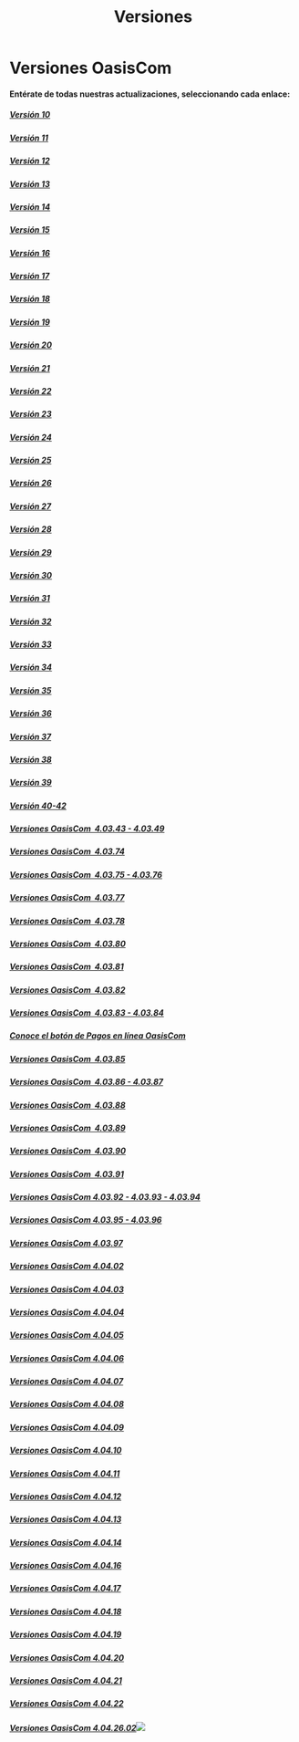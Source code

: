﻿---
layout: default
title: Versiones
permalink: /Desarrollo/Versiones/
editable: si
---

# Versiones OasisCom
#### Entérate de todas nuestras actualizaciones, seleccionando cada enlace:

##### [Versión 10](http://us12.campaign-archive2.com/?u=0fa6cc7f95527a2cb26f4165f&id=57e137d4f9) 
##### [Versión 11](http://oasis.us12.list-manage2.com/track/click?u=0fa6cc7f95527a2cb26f4165f&id=a81fcdcbaa&e=931abdac80)
##### [Versión 12](http://mailchi.mp/62e6cb39366a/bsb9ugmdsp-1038205)
##### [Versión 13](http://mailchi.mp/2f4243315aaa/versin-04_03_13-oasiscom-prueba01-1206969)
##### [Versión 14](http://mailchi.mp/cc1e4473d3c2/nueva-versin-oasiscom-40314-enterate-de-nuestra-actualizacin)
##### [Versión 15](http://oasis.us12.list-manage1.com/track/click?u=0fa6cc7f95527a2cb26f4165f&id=19889cb66a&e=931abdac80)
##### [Versión 16](http://mailchi.mp/oasis/nueva-versin-oasiscom-40314-enterate-de-nuestra-actualizacin-1265725)
##### [Versión 17](http://mailchi.mp/oasis/versin-oasiscom-40317-prueba03-todos-los-links-1284945)
##### [Versión 18](http://mailchi.mp/oasis/versin-oasiscom-40317-prueba03-todos-los-links-1303041)
##### [Versión 19](http://mailchi.mp/65c69eefe74f/versin-oasiscom-40317-prueba03-todos-los-links-1318077)
##### [Versión 20](http://mailchi.mp/65c69eefe74f/versin-oasiscom-40317-prueba03-todos-los-links-1318077)
##### [Versión 21](http://mailchi.mp/c76eef6e1369/versin-oasiscom-40317-prueba03-todos-los-links-1318081)
##### [Versión 22](http://mailchi.mp/5a1bfb9c57e8/version-oasiscom-22)
##### [Versión 23](http://mailchi.mp/7cf713553396/version-oasiscom-1318141)
##### [Versión 24](http://mailchi.mp/9faeedc3e99e/version-oasiscom-1318173)
##### [Versión 25](http://mailchi.mp/06c5ff4d0619/version-oasiscom-1318221)
##### [Versión 26](http://mailchi.mp/0c78f995a023/version-oasiscom-1318229)
##### [Versión 27](http://mailchi.mp/2317edd9a82b/version-oasiscom-1318241)
##### [Versión 28](http://mailchi.mp/8846d360550a/version-oasiscom-1318341)
##### [Versión 29](http://mailchi.mp/8d2a91bc617c/version-oasiscom-1318329)
##### [Versión 30](http://mailchi.mp/74242c685ce9/version-oasiscom-1318377)
##### [Versión 31](https://mailchi.mp/d6cbb72596bd/version-oasiscom-1318389)
##### [Versión 32](https://mailchi.mp/9e895bbbe095/version-oasiscom-1318461)
##### [Versión 33](https://mailchi.mp/acf4b767a029/version-oasiscom-1586533)
##### [Versión 34](https://mailchi.mp/b9b2148c2e12/version-oasiscom-1587129)
##### [Versión 35](https://mailchi.mp/d505df8fbfec/version-oasiscom-1609225)
##### [Versión 36](https://mailchi.mp/b61c6ef067da/version-oasiscom-1626089)
##### [Versión 37](https://mailchi.mp/a1b5f24ac963/version-oasiscom-1669573)
##### [Versión 38](https://mailchi.mp/c8d42e6f2780/version-oasiscom-1675781)
##### [Versión 39](https://mailchi.mp/ca6384fc7db9/version-oasiscom-1691481)
##### [Versión 40-42](https://mailchi.mp/97bb23e7a41b/version-oasiscom-1709773)
##### [Versiones OasisCom  4.03.43 - 4.03.49](https://mailchi.mp/f41a0ac2c7e8/version-oasiscom-1765001) 
##### [Versiones OasisCom  4.03.74](https://mailchi.mp/ddf71371c34d/plan-empower-versin-400374-oasiscom-265351) 
##### [Versiones OasisCom  4.03.75 - 4.03.76](https://mailchi.mp/8453eb5a138a/plan-empower-versin-400375-400376-oasiscom?e=7ad3ec53b5)
##### [Versiones OasisCom  4.03.77](https://mailchi.mp/d27b0150f9e9/plan-empower-versin-400377-oasiscom-278867)
##### [Versiones OasisCom  4.03.78](https://mailchi.mp/18e86aab3632/plan-empower-versin-400378-oasiscom) 
##### [Versiones OasisCom  4.03.80](https://mailchi.mp/6f0ab400b3c1/plan-empower-versin-400378-oasiscom-307575)
##### [Versiones OasisCom  4.03.81](https://mailchi.mp/7d383690d844/plan-empower-versin-400378-oasiscom-308775)
##### [Versiones OasisCom  4.03.82](https://mailchi.mp/35ab6214ac6b/plan-empower-versin-400378-oasiscom-321231)
##### [Versiones OasisCom  4.03.83 - 4.03.84](https://mailchi.mp/04e3c97338a3/plan-empower-versin-400378-oasiscom-331671)
##### [Conoce el botón de Pagos en línea OasisCom](https://mailchi.mp/ae6000c26bad/en-oasiscom-pensamos-en-t-botn-de-pagos-en-lnea-338823)
##### [Versiones OasisCom  4.03.85](https://mailchi.mp/1d6da5e4664a/plan-empower-versin-400378-oasiscom-342331)
##### [Versiones OasisCom  4.03.86 - 4.03.87](https://mailchi.mp/37a317cb8675/plan-empower-versin-400378-oasiscom-357167)
##### [Versiones OasisCom  4.03.88](https://mailchi.mp/eb653401b634/plan-empower-versin-400378-oasiscom-359471)
##### [Versiones OasisCom  4.03.89](https://mailchi.mp/9f300201f91d/plan-empower-versin-400378-oasiscom-367123)
##### [Versiones OasisCom  4.03.90](https://mailchi.mp/bad9033b3456/plan-empower-versin-400378-oasiscom-377547)
##### [Versiones OasisCom  4.03.91](https://mailchi.mp/7527ab20d90d/plan-empower-versin-400391)
##### [Versiones OasisCom 4.03.92 - 4.03.93 - 4.03.94](https://mailchi.mp/6d08f0d05e22/plan-empower-versin-404771)
##### [Versiones OasisCom 4.03.95 - 4.03.96](https://mailchi.mp/354e432915b5/plan-empower-versin-410747)
##### [Versiones OasisCom 4.03.97](https://mailchi.mp/ff8b7b449af5/plan-empower-versin-416839)
##### [Versiones OasisCom 4.04.02](https://mailchi.mp/e0c7962b171e/plan-empower-versin-40402)
##### [Versiones OasisCom 4.04.03](https://mailchi.mp/c714012d57e1/versin-40403)
##### [Versiones OasisCom 4.04.04](https://mailchi.mp/0e198e1c108d/versin-441595)
##### [Versiones OasisCom 4.04.05](https://mailchi.mp/4e4291b2e8a9/plan-empower-versin-400378-oasiscom-471211)
##### [Versiones OasisCom 4.04.06](https://mailchi.mp/60fac2999f3c/plan-empower-versin-400378-oasiscom-472439)
##### [Versiones OasisCom 4.04.07](https://mailchi.mp/9627da543775/plan-empower-versin-400378-oasiscom-472447)
##### [Versiones OasisCom 4.04.08](https://mailchi.mp/0063ea8ccc2b/plan-empower-versin-400378-oasiscom-472939)
##### [Versiones OasisCom 4.04.09](https://mailchi.mp/8b4ec2f8c7cc/versin-464979)
##### [Versiones OasisCom 4.04.10](https://mailchi.mp/7e33a26dcbea/versin-3079491)
##### [Versiones OasisCom 4.04.11](https://mailchi.mp/69fd34f3627d/versin-3080355)
##### [Versiones OasisCom 4.04.12](https://mailchi.mp/35046d24d2b0/versin-3080367)
##### [Versiones OasisCom 4.04.13](https://mailchi.mp/6e86b7cfbcdd/versin-3080983)
##### [Versiones OasisCom 4.04.14](https://mailchi.mp/b027c74172e4/versin-3946487)
##### [Versiones OasisCom 4.04.16](https://mailchi.mp/c2d3d365c3ec/versin-3947795)
##### [Versiones OasisCom 4.04.17](https://mailchi.mp/8c409b50b66e/versin-3954555)
##### [Versiones OasisCom 4.04.18](https://mailchi.mp/881c0777c5dd/versin-3958135)
##### [Versiones OasisCom 4.04.19](https://mailchi.mp/5679e28b1111/versin-3960835)
##### [Versiones OasisCom 4.04.20](https://mailchi.mp/d22fc34a9c89/versin-3989007)
##### [Versiones OasisCom 4.04.21](https://mailchi.mp/ed84e84d4ad4/versin-3989115)

##### [Versiones OasisCom 4.04.22](https://mailchi.mp/dd9b5a7d13ea/versin-3975659)

##### [Versiones OasisCom 4.04.26.02](https://mailchi.mp/f4b0c731d498/versin-3989171)![](http://docs.oasiscom.com/Mercadeo/fichas/Gift_new100gif.gif)